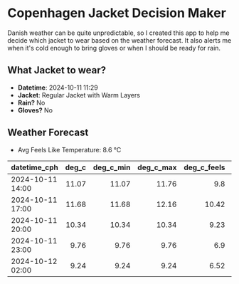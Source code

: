 
# Copenhagen Jacket Decision Maker

Danish weather can be quite unpredictable, so I created this app to help me decide which jacket to wear based on the weather forecast. 
It also alerts me when it's cold enough to bring gloves or when I should be ready for rain.

## What Jacket to wear?

- **Datetime**: 2024-10-11 11:29
- **Jacket**: Regular Jacket with Warm Layers
- **Rain?** No
- **Gloves?** No

## Weather Forecast
- Avg Feels Like Temperature: 8.6 °C

| datetime_cph     |   deg_c |   deg_c_min |   deg_c_max |   deg_c_feels | weather   | wind   | rain   |
|:-----------------|--------:|------------:|------------:|--------------:|:----------|:-------|:-------|
| 2024-10-11 14:00 |   11.07 |       11.07 |       11.76 |          9.8  | Clouds    | High   | None   |
| 2024-10-11 17:00 |   11.68 |       11.68 |       12.16 |         10.42 | Clouds    | High   | None   |
| 2024-10-11 20:00 |   10.34 |       10.34 |       10.34 |          9.23 | Clouds    | High   | None   |
| 2024-10-11 23:00 |    9.76 |        9.76 |        9.76 |          6.9  | Clouds    | High   | None   |
| 2024-10-12 02:00 |    9.24 |        9.24 |        9.24 |          6.52 | Clouds    | High   | None   |
        